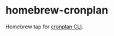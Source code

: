 # homebrew-cronplan

Homebrew tap for [cronplan CLI](https://github.com/winebarrel/cronplan#cronplan-cli).
